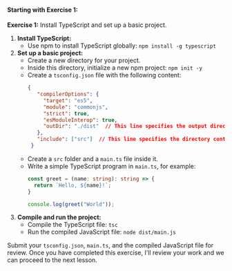 #### **Starting with Exercise 1:**

**Exercise 1:** Install TypeScript and set up a basic project.

1. **Install TypeScript:**
   - Use npm to install TypeScript globally: `npm install -g typescript`
2. **Set up a basic project:**
   - Create a new directory for your project.
   - Inside this directory, initialize a new npm project: `npm init -y`
   - Create a `tsconfig.json` file with the following content:
     ```json
     {
        "compilerOptions": {
          "target": "es5",
          "module": "commonjs",
          "strict": true,
          "esModuleInterop": true,
          "outDir": "./dist"  // This line specifies the output directory
        },
        "include": ["src"]  // This line specifies the directory containing the TypeScript files
      }
     ```
   - Create a `src` folder and a `main.ts` file inside it.
   - Write a simple TypeScript program in `main.ts`, for example:
     ```typescript
     const greet = (name: string): string => {
       return `Hello, ${name}!`;
     }

     console.log(greet("World"));
     ```
3. **Compile and run the project:**
   - Compile the TypeScript file: `tsc`
   - Run the compiled JavaScript file: `node dist/main.js`

Submit your `tsconfig.json`, `main.ts`, and the compiled JavaScript file for review. Once you have completed this exercise, I'll review your work and we can proceed to the next lesson.
